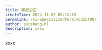 ```yaml
---
title: 雕塑公园
createTime: 2024-11-07 00:12:49
permalink: /vi/SpecializedPark/xC3ZbfU0/
author: sunshang-hl
description: xxxx
---
```


xxxx